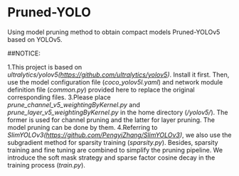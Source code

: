 # Pruned-YOLO
Using model pruning method to obtain compact models Pruned-YOLOv5 based on YOLOv5.

##NOTICE:

1.This project is based on *ultralytics/yolov5(https://github.com/ultralytics/yolov5)*. Install it first. Then, use the model configuration file (*coco_yolov5l.yaml*) and network module definition file (*common.py*) provided here to replace the original corresponding files.
3.Please place *prune_channel_v5_weightingByKernel.py* and *prune_layer_v5_weightingByKernel.py* in the home directory (*/yolov5/*). The former is used for channel pruning and the latter for layer pruning. The model pruning can be done by them.
4.Referring to *SlimYOLOv3(https://github.com/PengyiZhang/SlimYOLOv3)*, we also use the subgradient method for sparsity training (*sparsity.py*). Besides, sparsity training and fine tuning are combined to simplify the pruning pipeline. We introduce the soft mask strategy and sparse factor cosine decay in the training process (*train.py*).
